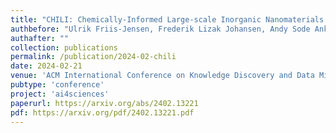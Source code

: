 ```yaml
---
title: "CHILI: Chemically-Informed Large-scale Inorganic Nanomaterials Dataset for Advancing Graph Machine Learning"
authbefore: "Ulrik Friis-Jensen, Frederik Lizak Johansen, Andy Sode Anker, Erik Bjørnager Dam, Kirsten Marie Ørnsbjerg Jensen, " 
authafter: ""
collection: publications
permalink: /publication/2024-02-chili
date: 2024-02-21
venue: 'ACM International Conference on Knowledge Discovery and Data Mining (KDD)'
pubtype: 'conference'
project: 'ai4sciences'
paperurl: https://arxiv.org/abs/2402.13221
pdf: https://arxiv.org/pdf/2402.13221.pdf 
---
```

